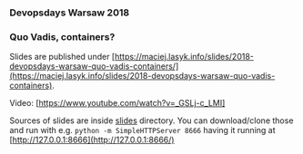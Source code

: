 ### Devopsdays Warsaw 2018

### Quo Vadis, containers?

Slides are published under [https://maciej.lasyk.info/slides/2018-devopsdays-warsaw-quo-vadis-containers/](https://maciej.lasyk.info/slides/2018-devopsdays-warsaw-quo-vadis-containers).

Video: [https://www.youtube.com/watch?v=_GSLj-c_LMI]

Sources of slides are inside [slides](slides/) directory. You can download/clone 
those and run with e.g. `python -m SimpleHTTPServer 8666` having it running 
at [http://127.0.0.1:8666](http://127.0.0.1:8666/)